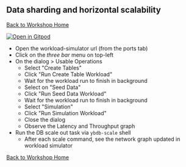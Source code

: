 ## Data sharding and horizontal scalability

[Back to Workshop Home][home]

[![Open in Gitpod][logo-gitpod]][gp-scale-v2]

- Open the workload-simulator url (from the ports tab)
- Click on the *three bar* menu on top-left
- On the dialog > Usable Operations
  - Select "Create Tables"
  - Click "Run Create Table Workload"
  - Wait for the workload run to finish in background
  - Select on "Seed Data"
  - Click "Run Seed Data Workload"
  - Wait for the workload run to finish in background
  - Select "Simulation"
  - Click "Run Simulation Workload"
  - Close the dialog
  - Observe the Latency and Throughput graph
- Run the DB scale out task via `ybdb-scale` shell
  - After each scale command, see the network graph updated in workload simulator

[Back to Workshop Home][home]

[home]: ../../README.md
[logo-gitpod]: https://gitpod.io/button/open-in-gitpod.svg
[gp-scale-v2]: https://gitpod.io/#https://github.com/yogendra/ybdb-workshop/tree/ws/scale-v2
